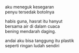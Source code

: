 aku meneguk kesegaran  
penyu tersedak botolnya

habis guna, hasrat itu hanyut  
bersama air di dalam cuaca  
bening mendarah daging.

andai aku bisa tanggung itu plastik  
seperti ringan ludah sendiri
